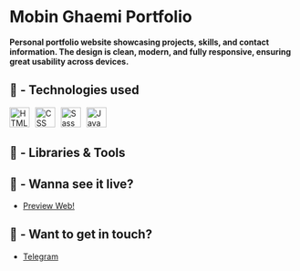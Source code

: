 # Mobin Ghaemi Portfolio

**Personal portfolio website showcasing projects, skills, and contact information. The design is clean, modern, and fully responsive, ensuring great usability across devices.**

## 🧰 - Technologies used

<section>
    <img src="https://skillicons.dev/icons?i=html" height="35" alt="HTML" />
    <img width="2" />
    <img src="https://skillicons.dev/icons?i=css" height="35" alt="CSS" />
    <img width="2" />
    <img src="https://skillicons.dev/icons?i=sass" height="35" alt="Sass" />
    <img width="2" />
    <img src="https://skillicons.dev/icons?i=js" height="35" alt="JavaScript" />
</section>

## 📖 - Libraries & Tools

<!-- <section>
    <img src="https://img.shields.io/badge/React-f53838?logo=react&logoColor=white" height="24" alt="React" />
    <img src="https://img.shields.io/badge/Vite-646cff?logo=vite&logoColor=white" height="24" alt="Vite" />
    <img src="https://img.shields.io/badge/GSAP-88ce02?logo=greensock&logoColor=white" height="24" alt="GSAP Animation" />
    <img src="https://img.shields.io/badge/AOS Animation-f53838?logo=aos&logoColor=white" height="24" alt="AOS animation" />
</section> -->

## 👀 - Wanna see it live?

- [Preview Web!](https://gnumobin.netlify.app)

## 🤔 - Want to get in touch?

- [Telegram](https://t.me/gnuMobin)
